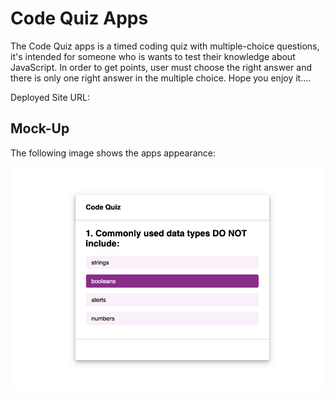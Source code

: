 # Code Quiz Apps

The Code Quiz apps is a timed coding quiz with multiple-choice questions, it's intended for someone who is wants to test their knowledge about JavaScript. In order to get points, user must choose the right answer and there is only one right answer in the multiple choice. Hope you enjoy it....

Deployed Site URL:

## Mock-Up

The following image shows the apps appearance:

![ application](./assets/images/FirstQust.png)
